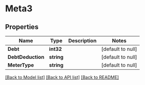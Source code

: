 # Meta3

## Properties
Name | Type | Description | Notes
------------ | ------------- | ------------- | -------------
**Debt** | **int32** |  | [default to null]
**DebtDeduction** | **string** |  | [default to null]
**MeterType** | **string** |  | [default to null]

[[Back to Model list]](../README.md#documentation-for-models) [[Back to API list]](../README.md#documentation-for-api-endpoints) [[Back to README]](../README.md)

